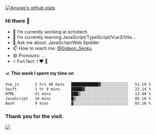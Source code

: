 [![Anurag's github stats](https://github-readme-stats.vercel.app/api?username=gideonsenku)](https://github.com/anuraghazra/github-readme-stats)
### Hi there 👋
- 🔭 I’m currently working at echotech
- 🌱 I’m currently learning JavaScript/TypeScript/Vue3/Vite...
- 💬 Ask me about: JavaScript/Web Spidder 
- 📫 How to reach me: [@Gideon_Senku](https://t.me/Gideon_Senku)
- 😄 Pronouns: ...
- ⚡ Fun fact: I ❤️ 🎵

📊 **This week I spent my time on**
<!--START_SECTION:waka-->

```txt
Vue.js       2 hrs 40 mins   ████████████▓░░░░░░░░░░░░   51.19 %
Swift        1 hr 9 mins     █████▓░░░░░░░░░░░░░░░░░░░   22.14 %
HTML         41 mins         ███▒░░░░░░░░░░░░░░░░░░░░░   13.40 %
JavaScript   16 mins         █▒░░░░░░░░░░░░░░░░░░░░░░░   05.16 %
Bash         9 mins          ▓░░░░░░░░░░░░░░░░░░░░░░░░   03.16 %
```

<!--END_SECTION:waka-->


### Thank you for the visit.
![](http://profile-counter.glitch.me/gideonsenku/count.svg)
<!--
**GideonSenku/GideonSenku** is a ✨ _special_ ✨ repository because its `README.md` (this file) appears on your GitHub profile.

Here are some ideas to get you started:

- 🔭 I’m currently working on ...
- 🌱 I’m currently learning ...
- 👯 I’m looking to collaborate on ...
- 🤔 I’m looking for help with ...
- 💬 Ask me about ...
- 📫 How to reach me: ...
- 😄 Pronouns: ...
- ⚡ Fun fact: ...
-->
